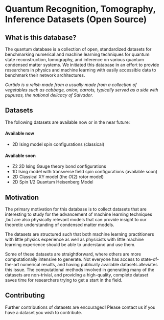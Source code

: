 # Quantum Recognition, Tomography, Inference Datasets (Open Source)

## What is this database?

The quantum database is a collection of open, standardized datasets for benchmarking numerical and machine learning techniques for qu</strong>antum state reconstruction, tomography, and inference on various quantum condensed matter systems. We initiated this database in an effort to provide researchers in physics and machine learning with easily accessible data to benchmark their network architectures.

*Curtido is a relish made from a usually made from a collection of vegetables such as cabbage, onion, carrots, typically served as a side with pupusas, the national delicacy of Salvador.*

## Datasets

The following datasets are available now or in the near future:

#### Available now
* 2D Ising model spin configurations (classical)

#### Available soon
* Z2 2D Ising Gauge theory bond configurations
* 1D Ising model with transverse field spin configurations (available soon)
* 2D Classical XY model (the $O(2)$ rotor model)
* 2D Spin 1/2 Quantum Heisenberg Model

## Motivation
The primary motivation for this database is to collect datasets that are interesting to study for the advancement of machine learning techniques ,but are also physically relevant models that can provide insight to our theoretic understanding of condensed matter models.

The datasets are structured such that both machine learning practitioners with little physics experience as well as physicists with little machine learning experience should be able to understand and use them.

Some of these datasets are straightforward, where others are more computationally intensive to generate. Not everyone has access to state-of-the-art numerical results, and having publically available datasets alleviates this issue. The computational methods involved in generating many of the datasets are non-trivial, and providing a high-quality, complete dataset saves time for researchers trying to get a start in the field.

## Contributing
Further contributions of datasets are encouraged! Please contact us if you have a dataset you wish to contribute.
